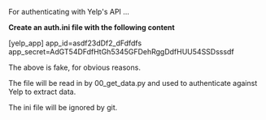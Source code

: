 For authenticating with Yelp's API ...

**Create an auth.ini file with the following content**

[yelp_app]
app_id=asdf23dDf2_dFdfdfs
app_secret=AdGT54DFdfHtGh5345GFDehRggDdfHUU54SSDsssdf

The above is fake, for obvious reasons.

The file will be read in by 00_get_data.py and used to authenticate against Yelp to extract data. 

The ini file will be ignored by git.
